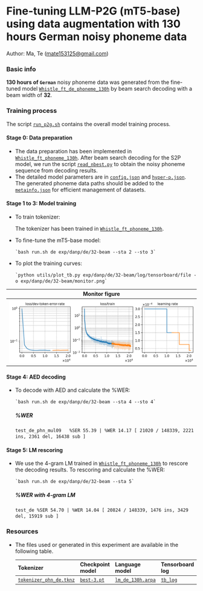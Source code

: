 # Fine-tuning LLM-P2G (mT5-base) using data augmentation with 130 hours German noisy phoneme data
Author: Ma, Te (mate153125@gmail.com)
### Basic info

__130 hours of `German`__ noisy phoneme data was generated from the fine-tuned model [`Whistle_ft_de_phoneme_130h`](../../../Crosslingual/de/Whistle_ft_phoneme_130h/readme.md) by beam search decoding with a beam width of __32__. 


### Training process

The script [`run_p2g.sh`](../../../../run_p2g.sh) contains the overall model training process.

#### Stage 0: Data preparation
* The data preparation has been implemented in [`Whistle_ft_phoneme_130h`](../../../Crosslingual/de/Whistle_ft_phoneme_130h/readme.md). After beam search decoding for the S2P model, we run the script [`read_nbest.py`](../../../../local/read_nbest.py) to obtain the noisy phoneme sequence from decoding results.
* The detailed model parameters are in [`config.json`](config.json) and [`hyper-p.json`](hyper-p.json). The generated phoneme data paths should be added to the [`metainfo.json`](../../../data/metainfo.json) for efficient management of datasets.

#### Stage 1 to 3: Model training


* To train tokenizer:

   The tokenizer has been trained in [`Whistle_ft_phoneme_130h`](../../../Crosslingual/de/Whistle_ft_phoneme_130h/readme.md).

* To fine-tune the mT5-base model:

      `bash run.sh de exp/danp/de/32-beam --sta 2 --sto 3`
* To plot the training curves:

      `python utils/plot_tb.py exp/danp/de/32-beam/log/tensorboard/file -o exp/danp/de/32-beam/monitor.png`

|    Monitor figure   |
|:-----------------------:|
|![tb-plot](./monitor.png)|

#### Stage 4: AED decoding
* To decode with AED and calculate the %WER:

      `bash run.sh de exp/danp/de/32-beam --sta 4 --sto 4`

   ##### %WER
   ```
   test_de_phn_mul09   %SER 55.39 | %WER 14.17 [ 21020 / 148339, 2221 ins, 2361 del, 16438 sub ]
   ```

#### Stage 5: LM rescoring

* We use the 4-gram LM trained in [`Whistle_ft_phoneme_130h`](../../../Crosslingual/de/Whistle_ft_phoneme_130h/readme.md) to rescore the decoding results.
To rescoring and calculate the %WER:

      `bash run.sh de exp/danp/de/32-beam --sta 5`

   ##### %WER with 4-gram LM
   ```
   test_de %SER 54.70 | %WER 14.04 [ 20824 / 148339, 1476 ins, 3429 del, 15919 sub ]
   ```

### Resources
* The files used or generated in this experiment are available in the following table.

    | Tokenizer | Checkpoint model | Language model | Tensorboard log |
   | ----------- | ----------- | ----------- | ----------- |
   |  [`tokenizer_phn_de.tknz`](http://cat-ckpt.oss-cn-beijing.aliyuncs.com/cat-multilingual/cv-lang10/dict/de/tokenizer_phn_de.tknz?OSSAccessKeyId=LTAI5tF9KeigLW4UoLbK9vnJ&Expires=1780655530&Signature=sZpxg5fqgb7x7mBiO41eASYDm1A%3D) | [`best-3.pt`](http://cat-ckpt.oss-cn-beijing.aliyuncs.com/cat-multilingual/llm-p2g/exp/de/32-beam_best-3.pt?OSSAccessKeyId=LTAI5tF9KeigLW4UoLbK9vnJ&Expires=2064489875&Signature=LZ%2BIlV09ioW2XAXppB5Ov5%2Fd7Eg%3D) | [`lm_de_130h.arpa`](http://cat-ckpt.oss-cn-beijing.aliyuncs.com/cat-multilingual/cv-lang10/dict/de/lm_de_130h_4gram.arpa?OSSAccessKeyId=LTAI5tF9KeigLW4UoLbK9vnJ&Expires=2064482365&Signature=d9O7zLIJ1mGmhoXSYo9Vd0i1UDQ%3D) | [`tb_log`](http://cat-ckpt.oss-cn-beijing.aliyuncs.com/cat-multilingual/llm-p2g/exp/de/tb_log_32-beam.tar.gz?OSSAccessKeyId=LTAI5tF9KeigLW4UoLbK9vnJ&Expires=2064489917&Signature=4Z3%2Bo8kGuSMJPTd7wBklqln9fSs%3D) |


